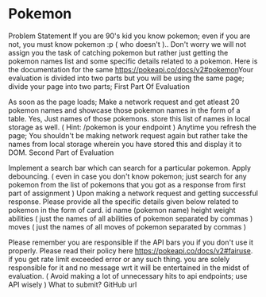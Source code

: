 # Pokemon

Problem Statement
If you are 90's kid you know pokemon; even if you are not, you must know pokemon :p ( who doesn't ).. Don't worry we will not assign you the task of catching pokemon but rather just getting the pokemon names list and some specific details related to a pokemon. Here is the documentation for the same https://pokeapi.co/docs/v2#pokemon​
Your evaluation is divided into two parts but you will be using the same page; divide your page into two parts;​
First Part Of Evaluation
​

As soon as the page loads; Make a network request and get atleast 20 pokemon names and showcase those pokemon names in the form of a table. Yes, Just names of those pokemons. store this list of names in local storage as well. ( Hint: /pokemon is your endpoint )
Anytime you refresh the page; You shouldn't be making network request again but rather take the names from local storage wherein you have stored this and display it to DOM.​
Second Part of Evaluation
​

Implement a search bar which can search for a particular pokemon. Apply debouncing. ( even in case you don't know pokemon; just search for any pokemon from the list of pokemons that you got as a response from first part of assignment )
Upon making a network request and getting successful response. Please provide all the specific details given below related to pokemon in the form of card.​
id
name (pokemon name)
height
weight
abilities ( just the names of all abilities of pokemon separated by commas )
moves ( just the names of all moves of pokemon separated by commas )
​

Please remember you are responsible if the API bars you if you don't use it properly. Please read their policy here https://pokeapi.co/docs/v2#fairuse. if you get rate limit exceeded error or any such thing. you are solely responsible for it and no message wrt it will be entertained in the midst of evaluation. ( Avoid making a lot of unnecessary hits to api endpoints; use API wisely )
What to submit?
GitHub url